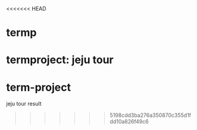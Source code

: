<<<<<<< HEAD
# termp
termproject: jeju tour
=======
# term-project
jeju tour result
>>>>>>> 5198cdd3ba276a350870c355d1fdd10a826f49c6
